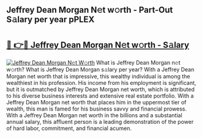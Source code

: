 ## Jeffrey Dean Morgan N𝚎t w𝚘rth - Part-Out S𝚊lary per year pPLEX

# <h2><a href="http://gc1v7h.nevu.top/?p=Jeffrey+Dean+Morgan">🔗 👉🔴 Jeffrey Dean Morgan N𝚎t w𝚘rth - S𝚊lary</a></h2>

[![Jeffrey Dean Morgan N𝚎t W𝚘rth](https://i.imgur.com/Oavwk0R.jpeg)](http://gc1v7h.nevu.top/?p=Jeffrey+Dean+Morgan)
What is Jeffrey Dean Morgan n𝚎t w𝚘rth? What is Jeffrey Dean Morgan s𝚊lary per year?
With a Jeffrey Dean Morgan net worth that is impressive, this wealthy individual is among the wealthiest in his profession. His income from his employment is significant, but it is outmatched by Jeffrey Dean Morgan net worth, which is attributed to his diverse business interests and extensive real estate portfolio. With a Jeffrey Dean Morgan net worth that places him in the uppermost tier of wealth, this man is famed for his business savvy and financial prowess. With a Jeffrey Dean Morgan net worth in the billions and a substantial annual salary, this affluent person is a leading demonstration of the power of hard labor, commitment, and financial acumen.
